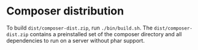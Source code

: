 Composer distribution
=====================

To build `dist/composer-dist.zip`, run `./bin/build.sh`.
The `dist/composer-dist.zip` contains a preinstalled set of the composer directory and all dependencies to run on a server without phar support.
